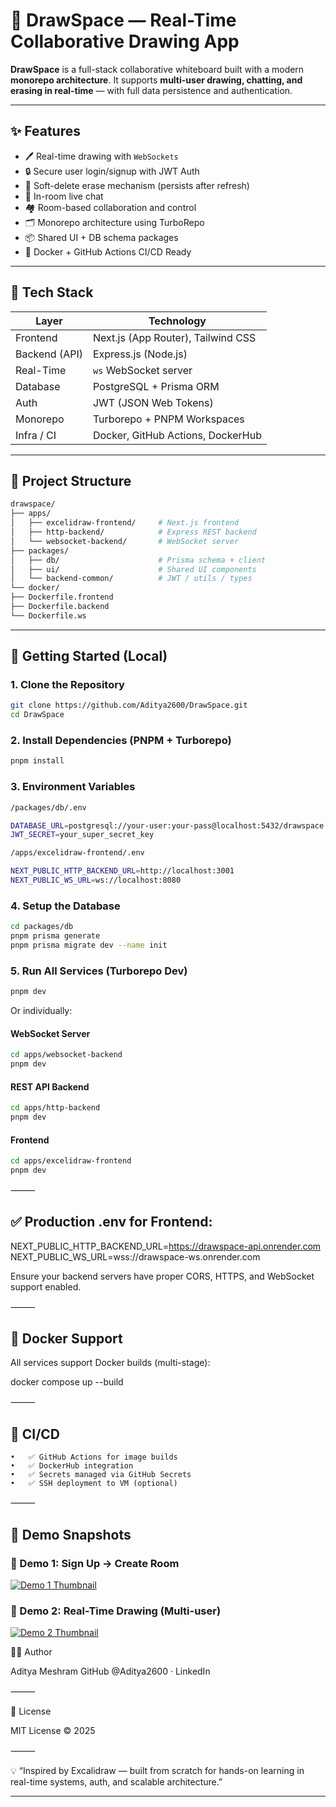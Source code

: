 # 🎨 DrawSpace — Real-Time Collaborative Drawing App

**DrawSpace** is a full-stack collaborative whiteboard built with a modern **monorepo architecture**. It supports **multi-user drawing, chatting, and erasing in real-time** — with full data persistence and authentication.

---

## ✨ Features

- 🖊️ Real-time drawing with `WebSockets`
- 🔒 Secure user login/signup with JWT Auth
- 🧼 Soft-delete erase mechanism (persists after refresh)
- 💬 In-room live chat
- 🏘️ Room-based collaboration and control
- 🗂️ Monorepo architecture using TurboRepo
- 📦 Shared UI + DB schema packages
- 🐳 Docker + GitHub Actions CI/CD Ready

---

## 🧱 Tech Stack

| Layer         | Technology                                      |
|---------------|--------------------------------------------------|
| Frontend      | Next.js (App Router), Tailwind CSS               |
| Backend (API) | Express.js (Node.js)                             |
| Real-Time     | `ws` WebSocket server                            |
| Database      | PostgreSQL + Prisma ORM                          |
| Auth          | JWT (JSON Web Tokens)                            |
| Monorepo      | Turborepo + PNPM Workspaces                      |
| Infra / CI    | Docker, GitHub Actions, DockerHub                |

---

## 📁 Project Structure
```bash
drawspace/
├── apps/
│   ├── excelidraw-frontend/     # Next.js frontend
│   ├── http-backend/            # Express REST backend
│   └── websocket-backend/       # WebSocket server
├── packages/
│   ├── db/                      # Prisma schema + client
│   ├── ui/                      # Shared UI components
│   └── backend-common/          # JWT / utils / types
└── docker/
├── Dockerfile.frontend
├── Dockerfile.backend
└── Dockerfile.ws
```
---

## 🚀 Getting Started (Local)

### 1. Clone the Repository

```bash
git clone https://github.com/Aditya2600/DrawSpace.git
cd DrawSpace
```
### 2. Install Dependencies (PNPM + Turborepo)
```bash
pnpm install
```
### 3. Environment Variables
```bash
/packages/db/.env

DATABASE_URL=postgresql://your-user:your-pass@localhost:5432/drawspace
JWT_SECRET=your_super_secret_key

/apps/excelidraw-frontend/.env

NEXT_PUBLIC_HTTP_BACKEND_URL=http://localhost:3001
NEXT_PUBLIC_WS_URL=ws://localhost:8080
```
### 4. Setup the Database
```bash
cd packages/db
pnpm prisma generate
pnpm prisma migrate dev --name init
```
### 5. Run All Services (Turborepo Dev)
```bash
pnpm dev
```
Or individually:

#### WebSocket Server
```bash
cd apps/websocket-backend
pnpm dev
```
#### REST API Backend
```bash
cd apps/http-backend
pnpm dev
```
#### Frontend
```bash
cd apps/excelidraw-frontend
pnpm dev
```

⸻

## ✅ Production .env for Frontend:

NEXT_PUBLIC_HTTP_BACKEND_URL=https://drawspace-api.onrender.com
NEXT_PUBLIC_WS_URL=wss://drawspace-ws.onrender.com

Ensure your backend servers have proper CORS, HTTPS, and WebSocket support enabled.

⸻

## 🐳 Docker Support

All services support Docker builds (multi-stage):

docker compose up --build


⸻

## 🔄 CI/CD
	•	✅ GitHub Actions for image builds
	•	✅ DockerHub integration
	•	✅ Secrets managed via GitHub Secrets
	•	✅ SSH deployment to VM (optional)

⸻

## 🧪 Demo Snapshots

### 🎥 Demo 1: Sign Up → Create Room

[![Demo 1 Thumbnail](assets/demo-signup-thumb.png)](https://drive.google.com/file/d/1vsNnSjo3YcuHSkB2YfOMI5wQM8UKNeBq/view?usp=sharing)

### 🎥 Demo 2: Real-Time Drawing (Multi-user)

[![Demo 2 Thumbnail](assets/demo-draw-thumb.png)](https://drive.google.com/file/d/18T5AWGzjhUFUTFT-c7mgJj3kKMd3EJj2/view?usp=sharing)

👨‍💻 Author

Aditya Meshram
GitHub @Aditya2600 · LinkedIn

⸻

📜 License

MIT License © 2025

⸻

💡 “Inspired by Excalidraw — built from scratch for hands-on learning in real-time systems, auth, and scalable architecture.”

---
